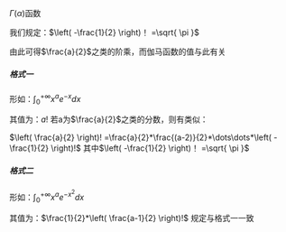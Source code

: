 $\Gamma(\alpha)$函数

我们规定：$\left( -\frac{1}{2} \right)！ =\sqrt{ \pi }$

由此可得$\frac{a}{2}$之类的阶乘，而伽马函数的值与此有关
##### 格式一
形如：$\int^{+\infty}_{0}x^ae^{-x}dx$

其值为：$a!$
若a为$\frac{a}{2}$之类的分数，则有类似：

$\left( \frac{a}{2} \right)! =\frac{a}{2}*\frac{(a-2)}{2}*\dots\dots*\left( -\frac{1}{2} \right)!$ 
其中$\left( -\frac{1}{2} \right)！ =\sqrt{ \pi }$

##### 格式二
形如：$\int^{+\infty}_{0}x^ae^{-x^2}dx$

其值为：$\frac{1}{2}*\left( \frac{a-1}{2} \right)!$
规定与格式一一致